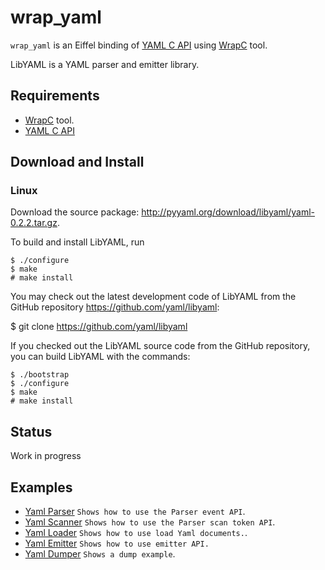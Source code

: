 # wrap_yaml
`wrap_yaml` is an Eiffel binding of [YAML C API](https://github.com/yaml/libyaml) 
using [WrapC](https://github.com/eiffel-wrap-c/WrapC) tool.

LibYAML is a YAML parser and emitter library.


## Requirements 

*  [WrapC](https://github.com/eiffel-wrap-c/WrapC) tool.
*  [YAML C API](https://github.com/yaml/libyaml)


## Download and  Install

### Linux

Download the source package: http://pyyaml.org/download/libyaml/yaml-0.2.2.tar.gz.

To build and install LibYAML, run

	$ ./configure
	$ make
	# make install

You may check out the latest development code of LibYAML from the GitHub repository https://github.com/yaml/libyaml:

$ git clone https://github.com/yaml/libyaml

If you checked out the LibYAML source code from the GitHub repository, you can build LibYAML with the commands:

	$ ./bootstrap
	$ ./configure
	$ make
	# make install
	

## Status

Work in progress


## Examples

* [Yaml Parser](examples/parser)   `Shows how to use the Parser event API`.
* [Yaml Scanner](examples/scanner)  `Shows how to use the Parser scan token API`.
* [Yaml Loader](examples/loader)  `Shows how to use load Yaml documents.`.
* [Yaml Emitter](examples/emitter)  `Shows how to use emitter API.`
* [Yaml Dumper](examples/dumper)    `Shows a dump example`. 
  

